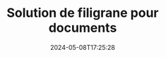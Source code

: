 ---
############################# Static ############################
layout: "family"
date:  2024-05-08T17:25:28
draft: false

product: "Watermark"
product_tag: "watermark"

lang: fr

############################# Head ############################
head_title: "Filigrane du document C# Java Node.js | ajouter un filigrane"
head_description: "Ajoutez un filigrane à PDF, à des images et à des documents. Solution de filigrane pour Microsoft Office, PDF, OpenDocument, images, etc."

############################# Header ############################
title: "Solution de filigrane pour documents"
description:  |
  Ajoutez des filigranes de texte et d'image à vos documents et images.

  Recherchez et modifiez les filigranes des documents de manière pratique.

  Obtenez des informations sur les filigranes présentés dans vos documents.

############################# Supported Platforms ###############################
supported_platforms:
  enable: true
  head_title: "Choisissez votre plateforme"
  title: "Indépendance de la plateforme"
  description: "La bibliothèque GroupDocs.Watermark prend en charge les systèmes d'exploitation et les frameworks suivants :"
  details_link_title: "En savoir plus"

  items:
    # items loop
    - title: ".NET"
      description: GroupDocs.Watermark .NET 
      color: "blue"
      tag: "net"
      link: "/watermark/net/"
      features_link: "https://docs.groupdocs.com/watermark/net/system-requirements/"
      features:
          # features loop
          - rows: "4"
            content: |
                    .NET Framework 4.5 or higher <br> .NET Core 3.0 or higher <br> .NET 5.0 or higher
      
          # features loop
          - rows: "1"
            content: |
                    Windows <br> Linux <br> Mac OS
      
          # features loop
          - rows: "3"
            content: |
                    Microsoft Visual Studio <br> JetBrains Rider <br> Microsoft Visual Code
      
          # features loop
          - rows: "1"
            content: |
                    50+ file formats
      

    # items loop
    - title: "Java"
      description: GroupDocs.Watermark Java
      color: "red"
      tag: "java"
      link: "/watermark/java/"
      features_link: "https://docs.groupdocs.com/watermark/java/system-requirements/"
      features:
          # features loop
          - rows: "4"
            content: |
                    Java 8 or higher <br> Kotlin
      
          # features loop
          - rows: "1"
            content: |
                    Windows <br> Linux <br> Mac OS
      
          # features loop
          - rows: "3"
            content: |
                    IntelliJ IDEA <br> Eclipse <br> NetBeans
      
          # features loop
          - rows: "1"
            content: |
                    50+ file formats

    # items loop
    - title: "Node.js"
      description: GroupDocs.Watermark Node.js
      color: "green"
      tag: "nodejs-java"
      link: "/watermark/nodejs-java/"
      features_link: "https://docs.groupdocs.com/watermark/"
      features:
          # features loop
          - rows: "4"
            content: |
                    Node.js 16+ and J2SE 8.0 (1.8)+
      
          # features loop
          - rows: "1"
            content: |
                    Windows <br> Linux <br> Mac OS
      
          # features loop
          - rows: "3"
            content: |
                    Atom <br> Visual Studio Code <br> Tout autre éditeur de texte
      
          # features loop
          - rows: "1"
            content: |
                    50+ file formats

############################# Features ###############################
features:
  enable: true
  title: "GroupDocs.Watermark revue des fonctionnalités"
  description: "La bibliothèque conçue pour ajouter, rechercher et mettre à jour différents types de filigranes pour les formats de documents courants."

  items:
    # items loop
    - icon: "protect"
      title: "Protégez les fichiers avec des filigranes"
      content: "Ajoutez des filigranes de texte et d'image à vos documents professionnels."

    # items loop
    - icon: "search"
      title: "Rechercher des filigranes existants"
      content: "Obtenez des informations détaillées sur les filigranes placés dans le document précédemment."

    # items loop
    - icon: "manipulate"
      title: "Manipuler les filigranes des documents"
      content: "Contrôlez le texte, le style, l'image et les autres fonctionnalités du filigrane."

    # items loop
    - icon: "additional"
      title: "Diverses fonctionnalités supplémentaires"
      content: "Obtenez des informations sur le document, mettez à jour les hyperliens ou l'arrière-plan des pages, etc."

############################# Code Samples ###############################
code_samples:
  enable: true
  title: "Protégez les documents par des filigranes"
  description: "GroupDocs.Watermark exemples de code d'opérations typiques."

  items:
    # items loop
    - title: "Création d'un filigrane."
      content: "Pour ajouter un filigrane à un document, indiquez le chemin du fichier cible. Vous avez le choix entre de nombreuses options pour obtenir un filigrane personnalisé sur une page spécifique."
      samples:
          # samples loop
          - language: "C#"
            color: "blue"
            content: |
                    <code class="language-csharp" data-lang="csharp">
                        // Spécifiez le document à filigraner

                        using (Watermarker watermarker = new Watermarker("source.docx"))
                        {
                          // Créer un objet en filigrane
                          TextWatermark watermark = new TextWatermark("top secret", new Font("Arial", 36));

                          // Définir les options de filigrane
                          watermark.ForegroundColor = Color.Red;
                          watermark.HorizontalAlignment = HorizontalAlignment.Center;
                          watermark.VerticalAlignment = VerticalAlignment.Center;

                          // Ajouter un filigrane et enregistrer le fichier traité
                          watermarker.Add(watermark);
                          watermarker.Save("result.docx");
                        }                    
                    </code>

          # samples loop
          - language: "Java"
            color: "red"
            content: |
                    <code class="language-java" data-lang="java">
                        // Spécifiez le document à filigraner

                        Watermarker watermarker = new Watermarker("source.docx");

                        // Créer un objet en filigrane
                        TextWatermark watermark = new TextWatermark("top secret", new Font("Arial", 36));

                        // Définir les options de filigrane
                        watermark.setForegroundColor(Color.getRed());
                        watermark.setHorizontalAlignment(HorizontalAlignment.Center);
                        watermark.setVerticalAlignment(VerticalAlignment.Center);

                        // Ajouter un filigrane et enregistrer le fichier traité
                        watermarker.add(watermark);
                        watermarker.save("result.docx");
                        watermarker.close();

                    </code>

          # samples loop
          - language: "TypeScript"
            color: "green"
            content: |
                    <code class="language-java" data-lang="javascript">
                        // Spécifiez le document à filigraner

                        const watermarker = new Watermarker("source.docx");
    
                        // Créer un objet en filigrane
                        const watermark = new TextWatermark("top secret", new Font("Arial", 36));

                        // Définir les options de filigrane
                        watermark.setForegroundColor(Color.getRed());
                        watermark.setHorizontalAlignment(HorizontalAlignment.Center);
                        watermark.setVerticalAlignment(VerticalAlignment.Center);

                        // Ajouter un filigrane et enregistrer le fichier traité
                        watermarker.add(watermark);
                        watermarker.save("result.docx");                        

                    </code>

############################# Supported Formats ###############################
formats:
  enable: true
  title: "Plus de 50 formats de fichiers pris en charge"
  description: "GroupDocs.Watermark fournit un filigrane pour les formats de documents et de fichiers courants."

############################# Metrics ###############################
metrics:
  enable: true
  title: "Données statistiques de notre bibliothèque"
  description: "Explorez en profondeur les indicateurs clés et découvrez un aperçu de nos réalisations, de notre impact et de notre croissance."

  items:
    # items loop
    - number: "50+"
      title: "Formats pris en charge"
      content: "La bibliothèque est capable de traiter plus de 50 des formats de fichiers les plus populaires."

    # items loop
    - number: "500k"
      title: "NuGet téléchargements"
      content: "GroupDocs.Watermark pour .NET est une bibliothèque populaire qui compte plus de 500 000 téléchargements sur NuGet."

    # items loop
    - number: "15k"
      title: "Téléchargements de Maven"
      content: "Avec plus de 15 000 téléchargements sur Maven, GroupDocs.Watermark est un choix populaire pour Java développeurs."

    # items loop
    - number: "140+"
      title: "Des clients satisfaits"
      content: "Les développeurs individuels et les plus grandes entreprises du monde entier préfèrent nos bibliothèques pour créer des solutions innovantes."


############################# Customers ###############################
customers:
  enable: true
  title: "Nos clients satisfaits"
  description: "GroupDocs bibliothèques sont utilisées par des marques renommées et distinguées à travers le monde."

  items:
    # items loop
    - title: "BenQ Corporation"
      logo: "benq"
      
    # items loop
    - title: "Nasdaq Stock Market"
      logo: "nasdaq"
      
    # items loop
    - title: "AT&T Inc."
      logo: "att"
      
    # items loop
    - title: "Customer logo AstraZeneca"
      logo: "astrazeneca"
      
    # items loop
    - title: "Central Bank of Argentina"
      logo: "argentinacentralbank"
      
    # items loop
    - title: "Roche Holding AG"
      logo: "roche"
      
    # items loop
    - title: "Capita"
      logo: "capita"
      
    # items loop
    - title: "Axa S.A."
      logo: "axa"
      
    # items loop
    - title: "Instructure Inc."
      logo: "instructure"
      
    # items loop
    - title: "Wipro"
      logo: "wipro"


############################# Actions ###############################
actions:
  enable: true
  title: "Prêt à démarrer ?"
  description: "Essayez GroupDocs.Watermark fonctionnalités gratuitement sur votre plateforme"

  items:
    # items loop
    - title: ".NET"
      color: "blue"
      link: "/watermark/net/"

    # items loop
    - title: "Java"
      color: "red"
      link: "/watermark/java/"

    # items loop
    - title: "Node.js"
      color: "green"
      link: "/watermark/nodejs-java/"      

############################# FAQ ###############################
faq:
  enable: true
  title: "Questions fréquemment posées"
  description: "Consultez nos questions fréquemment posées"

  items:
    # items loop
    - question: "Des bibliothèques externes sont-elles requises par GroupDocs.Watermark pour manipuler des documents ?"
      answer: "GroupDocs.Watermark fonctionne indépendamment, aucun logiciel tiers comme Adobe Acrobat, Microsoft Office, etc. n'est nécessaire."

    # items loop
    - question: "Puis-je tester les fonctionnalités de GroupDocs.Watermark avant d'acheter ?"
      answer: "Oui, GroupDocs.Watermark propose un essai gratuit ! Installez-le et essayez-le, mais n'oubliez pas : les versions d'essai ajoutent des « badges d'essai » à vos documents, seules les 3 premières pages sont traitées. Vous voulez vivre une expérience complète ? Obtenez une licence temporaire gratuite de 30 jours pour bénéficier de toutes les fonctionnalités. Voir les détails sous [licence temporaire](https://purchase.groupdocs.com/temporary-license/)."

    # items loop
    - question: "Quels sont les types de licences proposés ?"
      answer: "Vous avez besoin d'une licence GroupDocs.Watermark ? Nous avons des options ! Choisissez parmi les licences proposées parmi de nombreuses options. Nombre de développeurs dans votre équipe. Lieux de déploiement tels que des bureaux uniques ou des lieux de travail distants. La distribution destinée aux clients finaux doit-elle partager le SDK/API avec les clients ? Il existe également une licence pour une utilisation mensuelle : ne payez que pour ce que vous utilisez avec les forfaits payants. Approfondissez vos connaissances et trouvez le [prix idéal](https://purchase.groupdocs.com/pricing/watermark/net/)."

############################# Cloud Links ###############################
cloud_links:
  enable: true
  title: "GroupDocs.Watermark API à faible code"
  description: "Ajoutez des filigranes aux fichiers par votre application à l'aide de notre API REST basée sur le cloud."
  
  items:
    # items loop
    - title: "GroupDocs.Watermark Cloud for cURL"
      content: "Utilisez l'API complète cURL REST pour filigraner PDF, Word, Excel, PowerPoint, JPEG et d'autres formats de fichiers courants."
      icon: "groupdocs_watermark-for-curl"
      link: "https://products.groupdocs.cloud/watermark/curl"

    # items loop
    - title: "GroupDocs.Watermark Cloud for .NET"
      content: "Renforcez vos applications .NET grâce aux fonctionnalités de filigrane des documents proposées par Cloud SDK pour .NET. Protégez vous-même vos documents commerciaux."
      icon: "groupdocs_watermark-for-net"
      link: "https://products.groupdocs.cloud/watermark/net"

    # items loop
    - title: "GroupDocs.Watermark Cloud for Java"
      content: "Le SDK GroupDocs.Watermark conçu pour Java offre de nouvelles possibilités pour vos Java applications et fichiers professionnels."
      icon: "groupdocs_watermark-for-java"
      link: "https://products.groupdocs.cloud/watermark/java"

############################# App links ###############################
app_links:
  enable: true
  title: "GroupDocs.Watermark Applications Web"
  description: "GroupDocs donne accès à une application Web permettant d'ajouter des filigranes à vos documents. Plus de 50 formats de fichiers populaires peuvent être filigranés GRATUITEMENT dans votre navigateur préféré."

  items:
    # items loop
    - title: "GroupDocs.Watermark Total"
      content: "Outil en ligne pour ajouter des filigranes à des documents depuis n'importe quel appareil."
      icon: "groupdocs_watermark-app"
      link: "https://products.groupdocs.app/watermark/total"

    # items loop
    - title: "GroupDocs.Watermark DOCX"
      content: "Filigrane MS Word DOCX en ligne."
      icon: "groupdocs_words-app"
      link: "https://products.groupdocs.app/watermark/docx"

    # items loop
    - title: "GroupDocs.Watermark PDF"
      content: "Protégez PDF documents en ligne."
      icon: "groupdocs_pdf-app"
      link: "https://products.groupdocs.app/watermark/pdf"


      


---